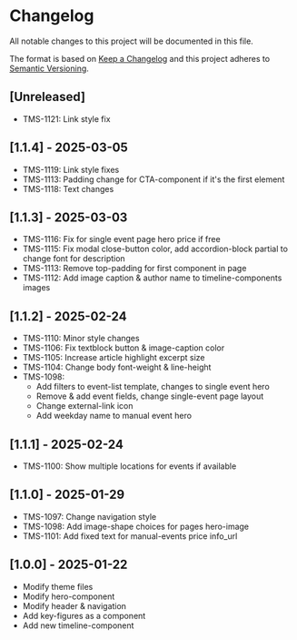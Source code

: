 # Changelog

All notable changes to this project will be documented in this file.

The format is based on [Keep a Changelog](http://keepachangelog.com/en/1.0.0/)
and this project adheres to [Semantic Versioning](http://semver.org/spec/v2.0.0.html).

## [Unreleased]

- TMS-1121: Link style fix

## [1.1.4] - 2025-03-05

- TMS-1119: Link style fixes
- TMS-1113: Padding change for CTA-component if it's the first element
- TMS-1118: Text changes

## [1.1.3] - 2025-03-03

- TMS-1116: Fix for single event page hero price if free
- TMS-1115: Fix modal close-button color, add accordion-block partial to change font for description
- TMS-1113: Remove top-padding for first component in page
- TMS-1112: Add image caption & author name to timeline-components images

## [1.1.2] - 2025-02-24

- TMS-1110: Minor style changes
- TMS-1106: Fix textblock button & image-caption color
- TMS-1105: Increase article highlight excerpt size
- TMS-1104: Change body font-weight & line-height
- TMS-1098:
    - Add filters to event-list template, changes to single event hero
    - Remove & add event fields, change single-event page layout
    - Change external-link icon
    - Add weekday name to manual event hero

## [1.1.1] - 2025-02-24

- TMS-1100: Show multiple locations for events if available

## [1.1.0] - 2025-01-29

- TMS-1097: Change navigation style
- TMS-1098: Add image-shape choices for pages hero-image
- TMS-1101: Add fixed text for manual-events price info_url

## [1.0.0] - 2025-01-22

- Modify theme files
- Modify hero-component
- Modify header & navigation
- Add key-figures as a component
- Add new timeline-component


